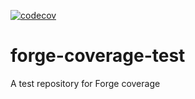 [![codecov](https://codecov.io/gh/Ric-Waltman/forge-coverage-test/branch/master/graph/badge.svg?token=YH658N2UA2)](https://codecov.io/gh/Ric-Waltman/forge-coverage-test)

# forge-coverage-test
A test repository for Forge coverage
